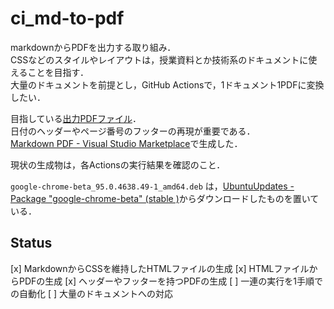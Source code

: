 # ci_md-to-pdf
markdownからPDFを出力する取り組み．  
CSSなどのスタイルやレイアウトは，授業資料とか技術系のドキュメントに使えることを目指す．  
大量のドキュメントを前提とし，GitHub Actionsで，1ドキュメント1PDFに変換したい．  

目指している[出力PDFファイル](./Goal_01_Doc.pdf)．  
日付のヘッダーやページ番号のフッターの再現が重要である．  
[Markdown PDF - Visual Studio Marketplace](https://marketplace.visualstudio.com/items?itemName=yzane.markdown-pdf)で生成した．

現状の生成物は，各Actionsの実行結果を確認のこと．

`google-chrome-beta_95.0.4638.49-1_amd64.deb` は，[UbuntuUpdates - Package "google-chrome-beta" (stable )](https://www.ubuntuupdates.org/package/google_chrome/stable/main/base/google-chrome-beta)からダウンロードしたものを置いている．

## Status
[x] MarkdownからCSSを維持したHTMLファイルの生成
[x] HTMLファイルからPDFの生成
[x] ヘッダーやフッターを持つPDFの生成
[ ] 一連の実行を1手順での自動化
[ ] 大量のドキュメントへの対応
